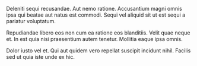 Deleniti sequi recusandae. Aut nemo ratione. Accusantium magni omnis ipsa qui beatae aut natus est commodi. Sequi vel aliquid sit ut est sequi a pariatur voluptatum.
 Repudiandae libero eos non cum ea ratione eos blanditiis. Velit quae neque et. In est quia nisi praesentium autem tenetur. Mollitia eaque ipsa omnis.
 Dolor iusto vel et. Qui aut quidem vero repellat suscipit incidunt nihil. Facilis sed ut quia iste unde ex hic.